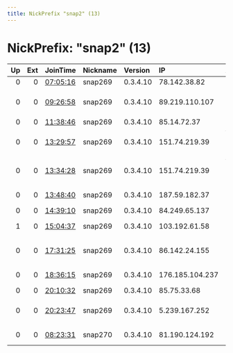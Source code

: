 ```yaml
---
title: NickPrefix "snap2" (13)
---
```


# NickPrefix: "snap2" (13)

|   Up |   Ext | JoinTime                                                                                            | Nickname   | Version   | IP              | AS                                 | CC   |   ORp |   Dirp | OS    | Contact   |   eFamMembers |
|-----:|------:|:----------------------------------------------------------------------------------------------------|:-----------|:----------|:----------------|:-----------------------------------|:-----|------:|-------:|:------|:----------|--------------:|
|    0 |     0 | [07:05:16](https://metrics.torproject.org/rs.html#details/93D6556E8801046E56DAE777BEB0DB4457BEA0F6) | snap269    | 0.3.4.10  | 78.142.38.82    | NET PLUS ONE Ltd.                  | bg   | 43891 |      0 | Linux | None      |             1 |
|    0 |     0 | [09:26:58](https://metrics.torproject.org/rs.html#details/559DD3D4EACAFD28E058A69ECB6C30673DF36E34) | snap269    | 0.3.4.10  | 89.219.110.107  | Information Technology Company ITC | ir   | 38277 |      0 | Linux | None      |             1 |
|    0 |     0 | [11:38:46](https://metrics.torproject.org/rs.html#details/DD4F7AC52C650DFC3FD0AAC5EBA9B5508907586C) | snap269    | 0.3.4.10  | 85.14.72.37     | 3S S.A.                            | pl   | 44265 |      0 | Linux | None      |             1 |
|    0 |     0 | [13:29:57](https://metrics.torproject.org/rs.html#details/143413E83F382B09D9D74E0737799D8A6EA5862A) | snap269    | 0.3.4.10  | 151.74.219.39   | Wind Telecomunicazioni SpA         | it   | 39023 |      0 | Linux | None      |             1 |
|    0 |     0 | [13:34:28](https://metrics.torproject.org/rs.html#details/806B4AF7168B75E64082801119AB5CB33A4B0C88) | snap269    | 0.3.4.10  | 151.74.219.39   | Wind Telecomunicazioni SpA         | it   | 33373 |      0 | Linux | None      |             1 |
|    0 |     0 | [13:48:40](https://metrics.torproject.org/rs.html#details/D3F7BDE88CB435E016D1BC221028FC18D06DEA69) | snap269    | 0.3.4.10  | 187.59.182.37   | TELEFu00D4NICA BRASIL S.A          | br   | 44547 |      0 | Linux | None      |             1 |
|    0 |     0 | [14:39:10](https://metrics.torproject.org/rs.html#details/A1146316ADADE19030FBEE52C581DC58D38ABB3B) | snap269    | 0.3.4.10  | 84.249.65.137   | Telia Finland Oyj                  | fi   | 34557 |      0 | Linux | None      |             1 |
|    1 |     0 | [15:04:37](https://metrics.torproject.org/rs.html#details/5E55B3A8A8BAF0557E572D894A6DAA127DEE58BB) | snap269    | 0.3.4.10  | 103.192.61.58   | MEGHBELA BROADBAND                 | in   | 33927 |      0 | Linux | None      |             1 |
|    0 |     0 | [17:31:25](https://metrics.torproject.org/rs.html#details/9514C53F9BA7F5C0A8C8734A5426F4D12041A1C4) | snap269    | 0.3.4.10  | 86.142.24.155   | British Telecommunications PLC     | gb   | 41629 |      0 | Linux | None      |             1 |
|    0 |     0 | [18:36:15](https://metrics.torproject.org/rs.html#details/D0D8AACF3D9121F104022122172F89054A227044) | snap269    | 0.3.4.10  | 176.185.104.237 | Bouygues Telecom SA                | fr   | 40527 |      0 | Linux | None      |             1 |
|    0 |     0 | [20:10:32](https://metrics.torproject.org/rs.html#details/D554CE3F47F0771689E66DCB7955B4FF0712477F) | snap269    | 0.3.4.10  | 85.75.33.68     | OTEnet S.A.                        | gr   | 46093 |      0 | Linux | None      |             1 |
|    0 |     0 | [20:23:47](https://metrics.torproject.org/rs.html#details/C8E27FD865065E3D53336F89AF5FE44E388C7EBB) | snap269    | 0.3.4.10  | 5.239.167.252   | Iran Telecommunication Company PJS | ir   | 46111 |      0 | Linux | None      |             1 |
|    0 |     0 | [08:23:31](https://metrics.torproject.org/rs.html#details/0A7A7DBC0123208DB96E56290413023EF0BC9BAE) | snap270    | 0.3.4.10  | 81.190.124.192  | Multimedia Polska S.A.             | pl   | 42613 |      0 | Linux | None      |             1 |
